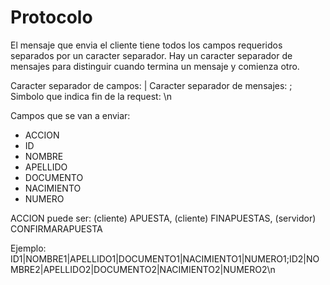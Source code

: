 # Protocolo

El mensaje que envia el cliente tiene todos los campos requeridos separados por un caracter separador. Hay un caracter separador de mensajes para distinguir cuando termina un mensaje y comienza otro.

Caracter separador de campos: |
Caracter separador de mensajes: ;
Simbolo que indica fin de la request: \n

Campos que se van a enviar:
- ACCION
- ID
- NOMBRE
- APELLIDO
- DOCUMENTO
- NACIMIENTO
- NUMERO

ACCION puede ser: (cliente) APUESTA, (cliente) FINAPUESTAS, (servidor) CONFIRMARAPUESTA

Ejemplo:
ID1|NOMBRE1|APELLIDO1|DOCUMENTO1|NACIMIENTO1|NUMERO1;ID2|NOMBRE2|APELLIDO2|DOCUMENTO2|NACIMIENTO2|NUMERO2\n
